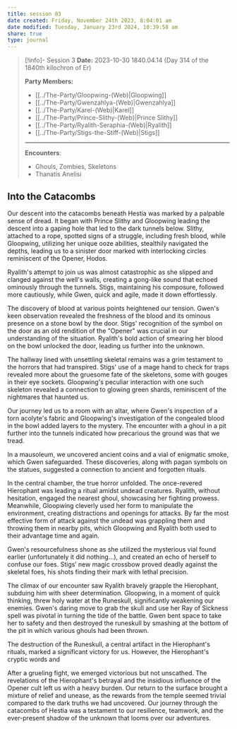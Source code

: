 ```yaml
---
title: session 03
date created: Friday, November 24th 2023, 8:04:01 am
date modified: Tuesday, January 23rd 2024, 10:39:58 am
share: true
type: journal
---
```



> [!info]- Session 3 **Date:** 2023-10-30 1840.04.14 (Day 314 of the 1840th kilochron of Er) 
>
> **Party Members:**
> 
> - [[../The-Party/Gloopwing-(Web)|Gloopwing]]
> - [[../The-Party/Gwenzahlya-(Web)|Gwenzahlya]]
> - [[../The-Party/Karel-(Web)|Karel]]
> - [[../The-Party/Prince-Slithy-(Web)|Prince Slithy]]
> - [[../The-Party/Ryalith-Seraphia-(Web)|Ryalith]]
> - [[../The-Party/Stigs-the-Stiff-(Web)|Stigs]]
> 
> ---
> 
> **Encounters**:
> 
> - Ghouls, Zombies, Skeletons
> - Thanatis Anelisi

## Into the Catacombs

Our descent into the catacombs beneath Hestia was marked by a palpable sense of dread. It began with Prince Slithy and Gloopwing leading the descent into a gaping hole that led to the dark tunnels below. Slithy, attached to a rope, spotted signs of a struggle, including fresh blood, while Gloopwing, utilizing her unique ooze abilities, stealthily navigated the depths, leading us to a sinister door marked with interlocking circles reminiscent of the Opener, Hodos.

Ryalith's attempt to join us was almost catastrophic as she slipped and clanged against the well's walls, creating a gong-like sound that echoed ominously through the tunnels. Stigs, maintaining his composure, followed more cautiously, while Gwen, quick and agile, made it down effortlessly.

The discovery of blood at various points heightened our tension. Gwen's keen observation revealed the freshness of the blood and its ominous presence on a stone bowl by the door. Stigs' recognition of the symbol on the door as an old rendition of the "Opener" was crucial in our understanding of the situation. Ryalith's bold action of smearing her blood on the bowl unlocked the door, leading us further into the unknown.

The hallway lined with unsettling skeletal remains was a grim testament to the horrors that had transpired. Stigs' use of a mage hand to check for traps revealed more about the gruesome fate of the skeletons, some with gouges in their eye sockets. Gloopwing's peculiar interaction with one such skeleton revealed a connection to glowing green shards, reminiscent of the nightmares that haunted us.

Our journey led us to a room with an altar, where Gwen's inspection of a torn acolyte's fabric and Gloopwing's investigation of the congealed blood in the bowl added layers to the mystery. The encounter with a ghoul in a pit further into the tunnels indicated how precarious the ground was that we tread. 

In a mausoleum, we uncovered ancient coins and a vial of enigmatic smoke, which Gwen safeguarded. These discoveries, along with pagan symbols on the statues, suggested a connection to ancient and forgotten rituals.

In the central chamber, the true horror unfolded. The once-revered Hierophant was leading a ritual amidst undead creatures. Ryalith, without hesitation, engaged the nearest ghoul, showcasing her fighting prowess. Meanwhile, Gloopwing cleverly used her form to manipulate the environment, creating distractions and openings for attacks. By far the most effective form of attack against the undead was grappling them and throwing them in nearby pits, which Gloopwing and Ryalith both used to their advantage time and again. 

Gwen's resourcefulness shone as she utilized the mysterious vial found earlier (unfortunately it did nothing…), and created an echo of herself to confuse our foes. Stigs’ new magic crossbow proved deadly against the skeletal foes, his shots finding their mark with lethal precision.

The climax of our encounter saw Ryalith bravely grapple the Hierophant, subduing him with sheer determination. Gloopwing, in a moment of quick thinking, threw holy water at the Runeskull, significantly weakening our enemies. Gwen's daring move to grab the skull and use her Ray of Sickness spell was pivotal in turning the tide of the battle. Gwen bent space to take her to safety and then destroyed the runeskull by smashing at the bottom of the pit in which various ghouls had been thrown. 

The destruction of the Runeskull, a central artifact in the Hierophant's rituals, marked a significant victory for us. However, the Hierophant's cryptic words and

After a grueling fight, we emerged victorious but not unscathed. The revelations of the Hierophant's betrayal and the insidious influence of the Opener cult left us with a heavy burden. Our return to the surface brought a mixture of relief and unease, as the rewards from the temple seemed trivial compared to the dark truths we had uncovered. Our journey through the catacombs of Hestia was a testament to our resilience, teamwork, and the ever-present shadow of the unknown that looms over our adventures.
